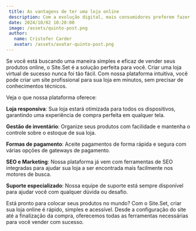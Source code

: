 ```yaml
---
 title: As vantagens de ter uma loja online
 description: Com a evolução digital, mais consumidores preferem fazer compras pela internet, o que torna fundamental para qualquer empreendedor ter uma presença online. Neste post, vamos explorar as principais vantagens de ter uma loja virtual e como ela pode impulsionar o seu sucesso no mercado.
 date: 2024/10/02 10:20:00
 image: /assets/quinto-post.png
 author:
   name: Cristofer Carder
   avatar: /assets/avatar-quinto-post.png
---
```

 
 Se você está buscando uma maneira simples e eficaz de vender seus produtos online, o Site.Set é a solução perfeita para você. Criar uma loja virtual de sucesso nunca foi tão fácil. Com nossa plataforma intuitiva, você pode criar um site profissional para sua loja em minutos, sem precisar de conhecimentos técnicos.
 
 Veja o que nossa plataforma oferece:
 
 **Loja responsiva**: Sua loja estará otimizada para todos os dispositivos, garantindo uma experiência de compra perfeita em qualquer tela.
 
 **Gestão de inventário**: Organize seus produtos com facilidade e mantenha o controle sobre o estoque de sua loja.
 
 **Formas de pagamento**: Aceite pagamentos de forma rápida e segura com várias opções de gateways de pagamento.
 
 **SEO e Marketing**: Nossa plataforma já vem com ferramentas de SEO integradas para ajudar sua loja a ser encontrada mais facilmente nos motores de busca.
 
 **Suporte especializado**: Nossa equipe de suporte está sempre disponível para ajudar você com qualquer dúvida ou desafio.
 
 Está pronto para colocar seus produtos no mundo? Com o Site.Set, criar sua loja online é rápido, simples e acessível. Desde a configuração do site até a finalização da compra, oferecemos todas as ferramentas necessárias para você vender com sucesso.